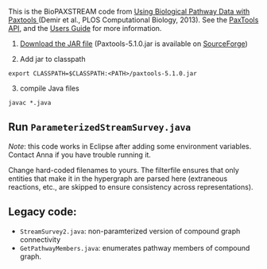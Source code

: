 
This is the BioPAXSTREAM code from [Using Biological Pathway Data with Paxtools
](https://journals.plos.org/ploscompbiol/article?id=10.1371/journal.pcbi.1003194) (Demir et al., PLOS Computational Biology, 2013). See the [PaxTools API](http://biopax.github.io/Paxtools/5.1.0/apidocs/), and the [Users Guide](https://journals.plos.org/ploscompbiol/article/file?type=supplementary&id=info:doi/10.1371/journal.pcbi.1003194.s001) for more information.


1. [Download the JAR file](https://www.biopax.org/Paxtools/) (Paxtools-5.1.0.jar is available on [SourceForge](https://sourceforge.net/projects/biopax/files//paxtools/))

2. Add jar to classpath
```
export CLASSPATH=$CLASSPATH:<PATH>/paxtools-5.1.0.jar
```

3. compile Java files
```
javac *.java
```

## Run `ParameterizedStreamSurvey.java`

_Note_: this code works in Eclipse after adding some environment variables.  Contact Anna if you have trouble running it.

Change hard-coded filenames to yours.  The filterfile ensures that only entities that make it in the hypergraph are parsed here (extraneous reactions, etc., are skipped to ensure consistency across representations).

## Legacy code:
- `StreamSurvey2.java`: non-paramterized version of compound graph connectivity
- `GetPathwayMembers.java`: enumerates pathway members of compound graph.